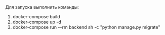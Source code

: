 Для запуска выполнить команды:
  1. docker-compose build
  2. docker-compose up -d
  3. docker-compose run --rm backend sh -c "python manage.py migrate" 

